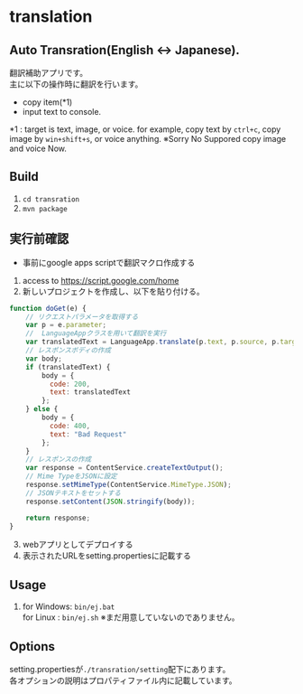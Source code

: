 # translation

## Auto Transration(English <-> Japanese).

翻訳補助アプリです。  
主に以下の操作時に翻訳を行います。
- copy item(*1)
- input text to console.

*1 : target is text, image, or voice. for example, copy text by `ctrl+c`, copy image by `win+shift+s`, or voice
anything.
※Sorry No Suppored copy image and voice Now.

## Build
1. `cd transration`
2. `mvn package`

## 実行前確認
- 事前にgoogle apps scriptで翻訳マクロ作成する
1. access to https://script.google.com/home  
2. 新しいプロジェクトを作成し、以下を貼り付ける。
```javascript
function doGet(e) {
    // リクエストパラメータを取得する
    var p = e.parameter;
    //  LanguageAppクラスを用いて翻訳を実行
    var translatedText = LanguageApp.translate(p.text, p.source, p.target);
    // レスポンスボディの作成
    var body;
    if (translatedText) {
        body = {
          code: 200,
          text: translatedText
        };
    } else {
        body = {
          code: 400,
          text: "Bad Request"
        };
    }
    // レスポンスの作成
    var response = ContentService.createTextOutput();
    // Mime TypeをJSONに設定
    response.setMimeType(ContentService.MimeType.JSON);
    // JSONテキストをセットする
    response.setContent(JSON.stringify(body));

    return response;
}
```  
3. webアプリとしてデプロイする
4. 表示されたURLをsetting.propertiesに記載する

## Usage
1. for Windows: `bin/ej.bat`  
   for Linux  : `bin/ej.sh` ※まだ用意していないのでありません。

## Options
setting.propertiesが`./transration/setting`配下にあります。   
各オプションの説明はプロパティファイル内に記載しています。

